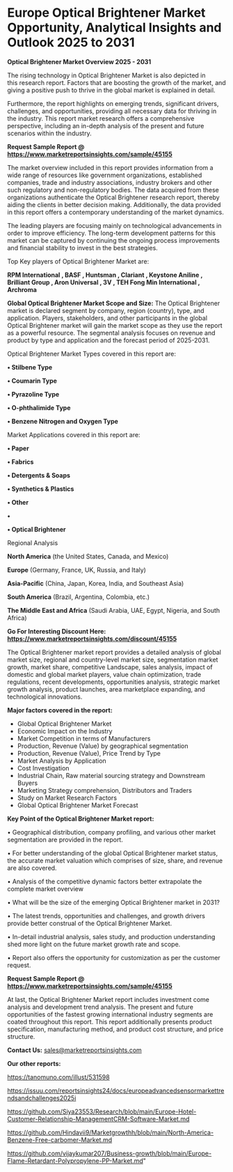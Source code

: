 # Europe Optical Brightener Market Opportunity, Analytical Insights and Outlook 2025 to 2031

<Strong> Optical Brightener Market Overview 2025 - 2031</strong>

The rising technology in Optical Brightener Market is also depicted in this research report. Factors that are boosting the growth of the market, and giving a positive push to thrive in the global market is explained in detail.

Furthermore, the report highlights on emerging trends, significant drivers, challenges, and opportunities, providing all necessary data for thriving in the industry. This report market research offers a comprehensive perspective, including an in-depth analysis of the present and future scenarios within the industry.

<strong>Request Sample Report @ <a href=https://www.marketreportsinsights.com/sample/45155>https://www.marketreportsinsights.com/sample/45155</a></strong>

The market overview included in this report provides information from a wide range of resources like government organizations, established companies, trade and industry associations, industry brokers and other such regulatory and non-regulatory bodies. The data acquired from these organizations authenticate the Optical Brightener research report, thereby aiding the clients in better decision making. Additionally, the data provided in this report offers a contemporary understanding of the market dynamics.

The leading players are focusing mainly on technological advancements in order to improve efficiency. The long-term development patterns for this market can be captured by continuing the ongoing process improvements and financial stability to invest in the best strategies.

Top Key players of Optical Brightener Market are:

<strong>RPM International , BASF , Huntsman , Clariant , Keystone Aniline , Brilliant Group , Aron Universal , 3V , TEH Fong Min International , Archroma</strong>

<strong><b>Global Optical Brightener Market Scope and Size:</b></strong>
The Optical Brightener market is declared segment by company, region (country), type, and application. Players, stakeholders, and other participants in the global Optical Brightener market will gain the market scope as they use the report as a powerful resource. The segmental analysis focuses on revenue and product by type and application and the forecast period of 2025-2031.

Optical Brightener Market Types covered in this report are:

<strong>•  Stilbene Type 

•  Coumarin Type 

•  Pyrazoline Type 

•  O-phthalimide Type 

•  Benzene Nitrogen and Oxygen Type</strong>

Market Applications covered in this report are:

<strong>•  Paper 

•  Fabrics 

•  Detergents & Soaps 

•  Synthetics & Plastics 

•  Other 

•  

•  Optical Brightener</strong> 

Regional Analysis

<strong>North America</strong> (the United States, Canada, and Mexico)

<strong>Europe</strong> (Germany, France, UK, Russia, and Italy)

<strong>Asia-Pacific</strong> (China, Japan, Korea, India, and Southeast Asia)

<strong>South America</strong> (Brazil, Argentina, Colombia, etc.)

<strong>The Middle East and Africa</strong> (Saudi Arabia, UAE, Egypt, Nigeria, and South Africa)

<strong>Go For Interesting Discount Here: <a href=https://www.marketreportsinsights.com/discount/45155>https://www.marketreportsinsights.com/discount/45155</a></strong>

The Optical Brightener market report provides a detailed analysis of global market size, regional and country-level market size, segmentation market growth, market share, competitive Landscape, sales analysis, impact of domestic and global market players, value chain optimization, trade regulations, recent developments, opportunities analysis, strategic market growth analysis, product launches, area marketplace expanding, and technological innovations.

<strong><b>Major factors covered in the report:</b></strong>
<ul>
  <li>Global Optical Brightener Market </li>
  <li>Economic Impact on the Industry</li>
  <li>Market Competition in terms of Manufacturers</li>
  <li>Production, Revenue (Value) by geographical segmentation</li>
  <li>Production, Revenue (Value), Price Trend by Type</li>
  <li>Market Analysis by Application</li>
  <li>Cost Investigation</li>
  <li>Industrial Chain, Raw material sourcing strategy and Downstream Buyers</li>
  <li>Marketing Strategy comprehension, Distributors and Traders</li>
  <li>Study on Market Research Factors</li>
  <li>Global Optical Brightener Market Forecast</li>
</ul>

<strong><b>Key Point of the Optical Brightener Market report:</b></strong>

• Geographical distribution, company profiling, and various other market segmentation are provided in the report.

• For better understanding of the global Optical Brightener market status, the accurate market valuation which comprises of size, share, and revenue are also covered.

• Analysis of the competitive dynamic factors better extrapolate the complete market overview

• What will be the size of the emerging Optical Brightener market in 2031?

• The latest trends, opportunities and challenges, and growth drivers provide better construal of the Optical Brightener Market.

• In-detail industrial analysis, sales study, and production understanding shed more light on the future market growth rate and scope.

• Report also offers the opportunity for customization as per the customer request.

<strong>Request Sample Report @ <a href=https://www.marketreportsinsights.com/sample/45155>https://www.marketreportsinsights.com/sample/45155</a></strong>

At last, the Optical Brightener Market report includes investment come analysis and development trend analysis. The present and future opportunities of the fastest growing international industry segments are coated throughout this report. This report additionally presents product specification, manufacturing method, and product cost structure, and price structure.

<strong>Contact Us:</strong>
sales@marketreportsinsights.com

<strong>Our other reports:</strong>

<a href=https://tanomuno.com/illust/531598>https://tanomuno.com/illust/531598</a>

<a href=https://issuu.com/reportsinsights24/docs/europeadvancedsensormarkettrendsandchallenges2025i>https://issuu.com/reportsinsights24/docs/europeadvancedsensormarkettrendsandchallenges2025i</a>

<a href=https://github.com/Siya23553/Research/blob/main/Europe-Hotel-Customer-Relationship-ManagementCRM-Software-Market.md>https://github.com/Siya23553/Research/blob/main/Europe-Hotel-Customer-Relationship-ManagementCRM-Software-Market.md</a>

<a href=https://github.com/Hindavii9/Marketgrowthh/blob/main/North-America-Benzene-Free-carbomer-Market.md>https://github.com/Hindavii9/Marketgrowthh/blob/main/North-America-Benzene-Free-carbomer-Market.md</a>

<a href=https://github.com/vijaykumar207/Business-growth/blob/main/Europe-Flame-Retardant-Polypropylene-PP-Market.md>https://github.com/vijaykumar207/Business-growth/blob/main/Europe-Flame-Retardant-Polypropylene-PP-Market.md</a>"
